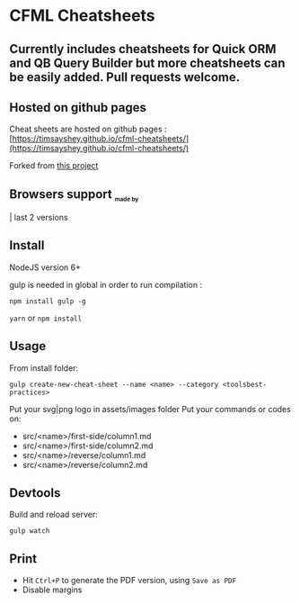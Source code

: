 # CFML Cheatsheets

## Currently includes cheatsheets for Quick ORM and QB Query Builder but more cheatsheets can be easily added. Pull requests welcome.

## Hosted on github pages

Cheat sheets are hosted on github pages : [https://timsayshey.github.io/cfml-cheatsheets/](https://timsayshey.github.io/cfml-cheatsheets/)

Forked from [this project](https://groupe-sii.github.io/cheat-sheets/)

## Browsers support <sub><sup><sub><sub>made by </sub></sub></sup></sub>





| last 2 versions

## Install

NodeJS version 6+

gulp is needed in global in order to run compilation :

`npm install gulp -g`

`yarn`
or
`npm install`

## Usage

From install folder:

`gulp create-new-cheat-sheet --name <name> --category <toolsbest-practices>`

Put your svg|png logo in assets/images folder
Put your commands or codes on:

- src/\<name\>/first-side/column1.md
- src/\<name\>/first-side/column2.md
- src/\<name\>/reverse/column1.md
- src/\<name\>/reverse/column2.md

## Devtools

Build and reload server:

`gulp watch`

## Print

- Hit `Ctrl+P` to generate the PDF version, using `Save as PDF`
- Disable margins
